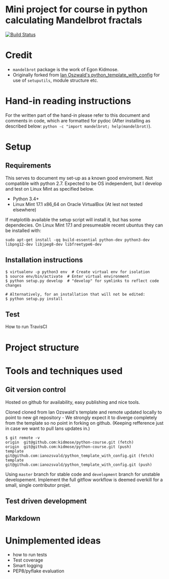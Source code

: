 # Mini project for course in python calculating Mandelbrot fractals #

[![Build Status](https://travis-ci.org/kidmose/python-course.svg?branch=master)](https://travis-ci.org/kidmose/python-course)

# Credit
 * `mandelbrot` package is the work of Egon Kidmose.
 * Originally forked from [Ian Oszwald's python_template_with_config](https://github.com/ianozsvald/python_template_with_config) for use of `setuputils`, module structure etc.

# Hand-in reading instructions
For the written part of the hand-in please refer to this document and comments in code, which are formatted for pydoc (After installing as described below: `python -c "import mandelbrot; help(mandelbrot)`).

# Setup

## Requirements
This serves to document my set-up as a known good enviroment. 
Not compatible with python 2.7.
Expected to be OS independent, but I develop and test on Linux Mint as specified below. 

 * Python 3.4+
 * Linux Mint 17.1 x86_64 on Oracle VirtualBox (At lest not tested elsewhere)

If matplotlib available the setup script will install it, but has some dependecies.
On Linux Mint 17.1 and presumeable recent ubuntus they can be installed with:

	sudo apt-get install -qq build-essential python-dev python3-dev libpng12-dev libjpeg8-dev libfreetype6-dev

## Installation instructions

	$ virtualenv -p python3 env  # Create virtual env for isolation
	$ source env/bin/activate  # Enter virtual environment
    $ python setup.py develop  # "develop" for symlinks to reflect code changes
	
	# Alternatively, for an installation that will not be edited:
    $ python setup.py install

## Test

How to run
TravisCI

# Project structure

# Tools and techniques used

## Git version control

Hosted on github for availability, easy publishing and nice tools.

Cloned cloned from Ian Ozswald's template and remote updated locally to point to new git repository - We strongly expect it to diverge completely from the template so no point in forking on github.
(Keeping refference just in case we want to pull Ians updates in.)

	$ git remote -v
	origin  git@github.com:kidmose/python-course.git (fetch)
	origin  git@github.com:kidmose/python-course.git (push)
	template        git@github.com:ianozsvald/python_template_with_config.git (fetch)
	template        git@github.com:ianozsvald/python_template_with_config.git (push)

Using `master` branch for stable code and `development` branch for unstable developement.
Implement the full gitflow workflow is deemed overkill for a small, single contributor projet.

## Test driven development

## Markdown

# Unimplemented ideas

 * how to run tests
 * Test coverage
 * Smart logging
 * PEP8/pyflake evaluation
